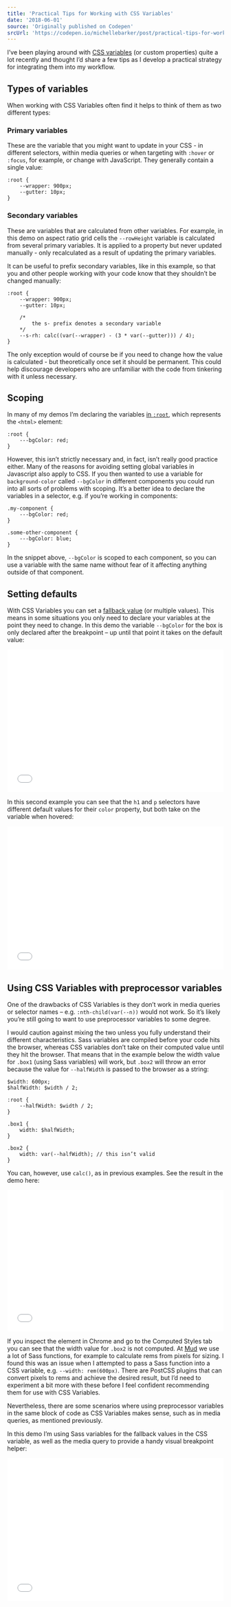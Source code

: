 ```yaml
---
title: 'Practical Tips for Working with CSS Variables'
date: '2018-06-01'
source: 'Originally published on Codepen'
srcUrl: 'https://codepen.io/michellebarker/post/practical-tips-for-working-with-css-variables'
---
```


I’ve been playing around with [CSS variables](https://developer.mozilla.org/en-US/docs/Web/CSS/Using_CSS_variables) (or custom properties) quite a lot recently and thought I’d share a few tips as I develop a practical strategy for integrating them into my workflow.

## Types of variables

When working with CSS Variables often find it helps to think of them as two different types:

### Primary variables

These are the variable that you might want to update in your CSS - in different selectors, within media queries or when targeting with `:hover` or `:focus`, for example, or change with JavaScript. They generally contain a single value:

```
:root {
	--wrapper: 900px;
	--gutter: 10px;
}
```

### Secondary variables

These are variables that are calculated from other variables. For example, in this demo on aspect ratio grid cells the `--rowHeight` variable is calculated from several primary variables. It is applied to a property but never updated manually - only recalculated as a result of updating the primary variables.

It can be useful to prefix secondary variables, like in this example, so that you and other people working with your code know that they shouldn’t be changed manually:

```
:root {
	--wrapper: 900px;
	--gutter: 10px;

	/*
		the s- prefix denotes a secondary variable
	*/
	--s-rh: calc((var(--wrapper) - (3 * var(--gutter))) / 4);
}
```

The only exception would of course be if you need to change how the value is calculated - but theoretically once set it should be permanent. This could help discourage developers who are unfamiliar with the code from tinkering with it unless necessary.

## Scoping

In many of my demos I’m declaring the variables [in `:root`](https://developer.mozilla.org/en-US/docs/Web/CSS/:root), which represents the `<html>` element:

```
:root {
	---bgColor: red;
}
```

However, this isn’t strictly necessary and, in fact, isn’t really good practice either. Many of the reasons for avoiding setting global variables in Javascript also apply to CSS. If you then wanted to use a variable for `background-color` called `--bgColor` in different components you could run into all sorts of problems with scoping. It’s a better idea to declare the variables in a selector, e.g. if you’re working in components:

```
.my-component {
	---bgColor: red;
}

.some-other-component {
	---bgColor: blue;
}
```

In the snippet above, `--bgColor` is scoped to each component, so you can use a variable with the same name without fear of it affecting anything outside of that component.

## Setting defaults

With CSS Variables you can set a [fallback value](https://developer.mozilla.org/en-US/docs/Web/CSS/Using_CSS_variables) (or multiple values). This means in some situations you only need to declare your variables at the point they need to change. In this demo the variable `--bgColor` for the box is only declared after the breakpoint – up until that point it takes on the default value:

<iframe height='331' scrolling='no' title='CSS Variable default values' src='//codepen.io/michellebarker/embed/PaqMpy/?height=331&theme-id=0&default-tab=css,result&embed-version=2' frameborder='no' allowtransparency='true' allowfullscreen='true' style='width: 100%;'>See the Pen <a href='https://codepen.io/michellebarker/pen/PaqMpy/'>CSS Variable default values</a> by Michelle Barker (<a href='https://codepen.io/michellebarker'>@michellebarker</a>) on <a href='https://codepen.io'>CodePen</a>.
</iframe>

In this second example you can see that the `h1` and `p` selectors have different default values for their `color` property, but both take on the variable when hovered:

<iframe height='333' scrolling='no' title='CSS Variable with defaults' src='//codepen.io/michellebarker/embed/PaPmwr/?height=333&theme-id=0&default-tab=css,result&embed-version=2' frameborder='no' allowtransparency='true' allowfullscreen='true' style='width: 100%;'>See the Pen <a href='https://codepen.io/michellebarker/pen/PaPmwr/'>CSS Variable with defaults</a> by Michelle Barker (<a href='https://codepen.io/michellebarker'>@michellebarker</a>) on <a href='https://codepen.io'>CodePen</a>.
</iframe>

## Using CSS Variables with preprocessor variables

One of the drawbacks of CSS Variables is they don’t work in media queries or selector names – e.g. `:nth-child(var(--n))` would not work. So it’s likely you’re still going to want to use preprocessor variables to some degree.

I would caution against mixing the two unless you fully understand their different characteristics. Sass variables are compiled before your code hits the browser, whereas CSS variables don’t take on their computed value until they hit the browser. That means that in the example below the width value for `.box1` (using Sass variables) will work, but `.box2` will throw an error because the value for `--halfWidth` is passed to the browser as a string:

```
$width: 600px;
$halfWidth: $width / 2;

:root {
	--halfWidth: $width / 2;
}

.box1 {
	width: $halfWidth;
}

.box2 {
	width: var(--halfWidth); // this isn’t valid
}
```

You can, however, use `calc()`, as in previous examples. See the result in the demo here:

<iframe height='328' scrolling='no' title='Preprocessor variable with CSS Variables' src='//codepen.io/michellebarker/embed/aKvWyK/?height=328&theme-id=0&default-tab=css,result&embed-version=2' frameborder='no' allowtransparency='true' allowfullscreen='true' style='width: 100%;'>See the Pen <a href='https://codepen.io/michellebarker/pen/aKvWyK/'>Preprocessor variable with CSS Variables</a> by Michelle Barker (<a href='https://codepen.io/michellebarker'>@michellebarker</a>) on <a href='https://codepen.io'>CodePen</a>.
</iframe>

If you inspect the element in Chrome and go to the Computed Styles tab you can see that the width value for `.box2` is not computed. At [Mud](http://ournameismud.co.uk) we use a lot of Sass functions, for example to calculate rems from pixels for sizing. I found this was an issue when I attempted to pass a Sass function into a CSS variable, e.g. `--width: rem(600px)`. There are PostCSS plugins that can convert pixels to rems and achieve the desired result, but I’d need to experiment a bit more with these before I feel confident recommending them for use with CSS Variables.

Nevertheless, there are some scenarios where using preprocessor variables in the same block of code as CSS Variables makes sense, such as in media queries, as mentioned previously.

In this demo I’m using Sass variables for the fallback values in the CSS variable, as well as the media query to provide a handy visual breakpoint helper:

<iframe height='332' scrolling='no' title='Visualising breakpoints with CSS Variables' src='//codepen.io/michellebarker/embed/pKJMJM/?height=332&theme-id=0&default-tab=css,result&embed-version=2' frameborder='no' allowtransparency='true' allowfullscreen='true' style='width: 100%;'>See the Pen <a href='https://codepen.io/michellebarker/pen/pKJMJM/'>Visualising breakpoints with CSS Variables</a> by Michelle Barker (<a href='https://codepen.io/michellebarker'>@michellebarker</a>) on <a href='https://codepen.io'>CodePen</a>.
</iframe>
